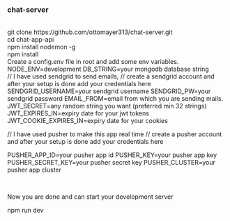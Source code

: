 ### chat-server

<br/>
git clone https://github.com/ottomayer313/chat-server.git

<br/>
cd chat-app-api

<br/>
npm install nodemon -g

<br/>
npm install

<br/>
Create a config.env file in root and add some env variables.

<br/>
NODE_ENV=development
DB_STRING=your mongodb database string

<br/>
// I have used sendgrid to send emails,
// create a sendgrid account and after your setup is done add your credentials here

<br/>
SENDGRID_USERNAME=your sendgrid username
SENDGRID_PW=your sendgrid password
EMAIL_FROM=email from which you are sending mails.

<br/>
JWT_SECRET=any random string you want (preferred min 32 strings)
JWT_EXPIRES_IN=expiry date for your jwt tokens
JWT_COOKIE_EXPIRES_IN=expiry date for your cookies

// I have used pusher to make this app real time
// create a pusher account and after your setup is done add your credentials here

PUSHER_APP_ID=your pusher app id
PUSHER_KEY=your pusher app key
PUSHER_SECRET_KEY=your pusher secret key
PUSHER_CLUSTER=your pusher app cluster

<br>

Now you are done and can start your development server

npm run dev
